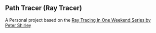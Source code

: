 ## Path Tracer (Ray Tracer)

A Personal project based on the [Ray Tracing in One Weekend Series by Peter Shirley](https://raytracing.github.io/books/RayTracingInOneWeekend.html#outputanimage/theppmimageformat)
